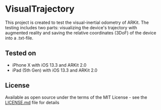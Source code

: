 # VisualTrajectory
This project is created to test the visual-inertial odometry of ARKit. The testing includes two parts: visualizing the device's trajectory with augmented reality and saving the relative coordinates (3DoF) of the device into a .txt-file. 


## Tested on

* iPhone X with iOS 13.3 and ARKit 2.0
* iPad (5th Gen) with iOS 13.3 and ARKit 2.0


## License

Available as open source under the terms of the MIT License - see the [LICENSE.md](LICENSE.md) file for details



